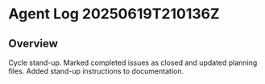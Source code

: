 # Agent Log 20250619T210136Z

## Overview

Cycle stand-up. Marked completed issues as closed and updated planning files. Added stand-up instructions to documentation.
